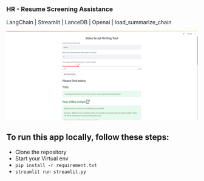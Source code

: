 ### HR - Resume Screening Assistance

LangChain | Streamlit | LanceDB | Openai | load_summarize_chain

![App](app.png)

## To run this app locally, follow these steps:

- Clone the repository
- Start your Virtual env
- `pip install -r requirement.txt`
- `streamlit run streamlit.py`
